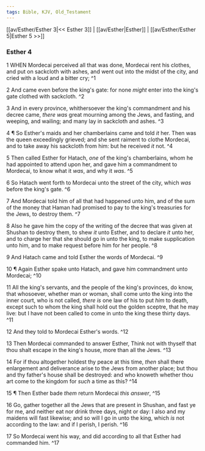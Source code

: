 ```yaml
---
tags: Bible, KJV, Old_Testament
---
```


[[av/Esther/Esther 3|<< Esther 3]] | [[av/Esther|Esther]] | [[av/Esther/Esther 5|Esther 5 >>]]

### Esther 4

1 WHEN Mordecai perceived all that was done, Mordecai rent his clothes, and put on sackcloth with ashes, and went out into the midst of the city, and cried with a loud and a bitter cry; ^1

2 And came even before the king's gate: for none _might_ enter into the king's gate clothed with sackcloth. ^2

3 And in every province, whithersoever the king's commandment and his decree came, _there_ _was_ great mourning among the Jews, and fasting, and weeping, and wailing; and many lay in sackcloth and ashes. ^3

4 ¶ So Esther's maids and her chamberlains came and told _it_ her. Then was the queen exceedingly grieved; and she sent raiment to clothe Mordecai, and to take away his sackcloth from him: but he received _it_ not. ^4

5 Then called Esther for Hatach, _one_ of the king's chamberlains, whom he had appointed to attend upon her, and gave him a commandment to Mordecai, to know what it _was_, and why it _was_. ^5

6 So Hatach went forth to Mordecai unto the street of the city, which _was_ before the king's gate. ^6

7 And Mordecai told him of all that had happened unto him, and of the sum of the money that Haman had promised to pay to the king's treasuries for the Jews, to destroy them. ^7

8 Also he gave him the copy of the writing of the decree that was given at Shushan to destroy them, to shew _it_ unto Esther, and to declare _it_ unto her, and to charge her that she should go in unto the king, to make supplication unto him, and to make request before him for her people. ^8

9 And Hatach came and told Esther the words of Mordecai. ^9

10 ¶ Again Esther spake unto Hatach, and gave him commandment unto Mordecai; ^10

11 All the king's servants, and the people of the king's provinces, do know, that whosoever, whether man or woman, shall come unto the king into the inner court, who is not called, _there_ _is_ one law of his to put _him_ to death, except such to whom the king shall hold out the golden sceptre, that he may live: but I have not been called to come in unto the king these thirty days. ^11

12 And they told to Mordecai Esther's words. ^12

13 Then Mordecai commanded to answer Esther, Think not with thyself that thou shalt escape in the king's house, more than all the Jews. ^13

14 For if thou altogether holdest thy peace at this time, _then_ shall there enlargement and deliverance arise to the Jews from another place; but thou and thy father's house shall be destroyed: and who knoweth whether thou art come to the kingdom for _such_ a time as this? ^14

15 ¶ Then Esther bade _them_ return Mordecai _this_ _answer_, ^15

16 Go, gather together all the Jews that are present in Shushan, and fast ye for me, and neither eat nor drink three days, night or day: I also and my maidens will fast likewise; and so will I go in unto the king, which _is_ not according to the law: and if I perish, I perish. ^16

17 So Mordecai went his way, and did according to all that Esther had commanded him. ^17
